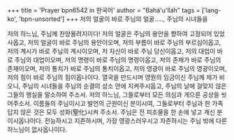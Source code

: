 +++
title = 'Prayer bpn6542 in 한국어'
author = "Bahá'u'lláh"
tags = ['lang-ko', 'bpn-unsorted']
+++
저의 얼굴이 바로 주님의 얼굴....., 주님의 시녀들을

저의 하느님, 주님께 찬양올려지이다! 저의 얼굴은 주님의 용안을 향하여 고정되어 있었사옵고, 저의 얼굴이 바로 주님의 용안이오며, 저의 부름이 바로 주님의 부르심이옵고, 저의 계시가 바로 주님의 계시이오며, 저 자신이 바로 주님 당신이옵고, 저의 대업이 바로 주님의 대업이오며, 저의 명령이 바로 주님의 명령이옵고, 저의 존재가 바로 주님의 존재이오며, 저의 통치가 바로 주님의 통치이옵고, 저의 영광이 바로 주님의 영광이오며, 저의 힘이 바로 주님의 힘이옵나이다.
열국을 만드시며 영원의 임금이신 주님께 제가 비오니, 주님의 시녀들을 주님의 순결의 성소 안에 지켜주시옵고, 주님의 날에 걸맞지 않은 그들의 행실을 말소하여 주소서. 저의 하느님, 그들로부터 모든 의심과 게으른 공상을 씻어주소서. 이름들의 주님이시고 발언의 근원이신 분이시여, 그들로부터 주님과 한 가족답지 않은 것은 모두 성화(聖化)시켜 주소서. 주님은 전 피조물을 한 손에 넣고 계신 분이시옵나이다.
전능하시고 지존하시며, 가장 영광스러우시고 자존하시는 주님 밖에 다른 하느님이 없사옵나이다.
